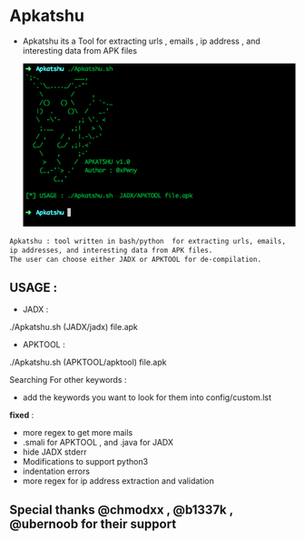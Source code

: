# Apkatshu
- Apkatshu its a Tool for extracting urls , emails , ip address , and interesting data from APK files

  <img src="img/Apkatshu.png" alt="apkatshu">

```text
Apkatshu : tool written in bash/python  for extracting urls, emails, ip addresses, and interesting data from APK files. 
The user can choose either JADX or APKTOOL for de-compilation.
```

## USAGE :
- JADX : 

./Apkatshu.sh (JADX/jadx) file.apk

- APKTOOL : 

./Apkatshu.sh (APKTOOL/apktool) file.apk

Searching For other keywords :

  - add the keywords you want to look for them into config/custom.lst
  
  
**fixed** :

- more regex to get more mails 
- .smali for APKTOOL , and .java for JADX
- hide JADX stderr
- Modifications to support python3
- indentation errors
- more regex for ip address extraction and validation


## Special thanks @chmodxx , @b1337k , @ubernoob for their support
